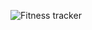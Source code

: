 ![Fitness tracker](https://user-images.githubusercontent.com/98834933/154613096-002322a7-8b78-4925-8079-75d00102f866.png)

